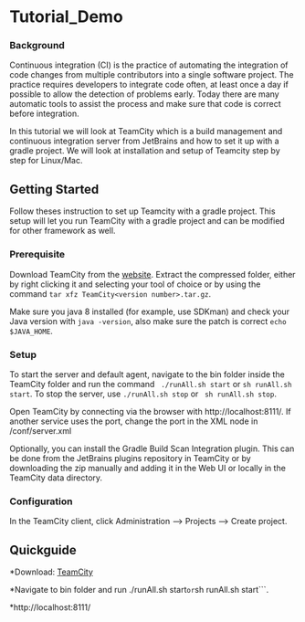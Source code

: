 # Tutorial_Demo

### Background

Continuous integration (CI) is the practice of automating the integration of code changes from multiple contributors into a single software project. The practice requires developers to integrate code often, at least once a day if possible to allow the detection of problems early. Today there are many automatic tools to assist the process and make sure that code is correct before integration. 

In this tutorial we will look at TeamCity which is a build management and continuous integration server from JetBrains and how to set it up with a gradle project. We will look at installation and setup of Teamcity step by step for Linux/Mac.


## Getting Started

Follow theses instruction to set up Teamcity with a gradle project. This setup will let you run TeamCity with a gradle project and can be modified for other framework as well.

### Prerequisite

Download TeamCity from the [website](https://www.jetbrains.com/teamcity/download/#section=section-get). Extract the compressed folder, either by right clicking it and selecting your tool of choice or by using the command ```tar xfz TeamCity<version number>.tar.gz```.

Make sure you java 8 installed (for example, use SDKman) and check your Java version with ```java -version```, also make sure the patch is correct ```echo $JAVA_HOME```.

### Setup
To start the server and default agent, navigate to the bin folder inside the TeamCity folder and run the command ``` ./runAll.sh start``` or ```sh runAll.sh start```. To stop the server, use ```./runAll.sh stop``` or ``` sh runAll.sh stop```.

Open TeamCity by connecting via the browser with http://localhost:8111/.
If another service uses the port, change the port in the XML node in <TeamCity directory>/conf/server.xml
  
Optionally, you can install the Gradle Build Scan Integration plugin. This can be done from the JetBrains plugins repository in TeamCity or by downloading the zip manually and adding it in the Web UI or locally in the TeamCity data directory.

### Configuration

In the TeamCity client, click Administration --> Projects --> Create project.


## Quickguide

*Download: [TeamCity](https://www.jetbrains.com/teamcity/download/#section=section-get)

*Navigate to bin folder and run ./runAll.sh start``` or ```sh runAll.sh start```.

*http://localhost:8111/






